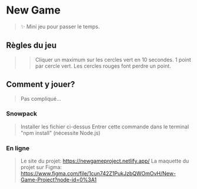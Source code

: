 # New Game

> ✨ Mini jeu pour passer le temps.

## Règles du jeu

>>Cliquer un maximum sur les cercles vert en 10 secondes.
>>1 point par cercle vert.
>>Les cercles rouges font perdre un point.

## Comment y jouer?

>Pas compliqué...

### Snowpack

>Installer les fichier ci-dessus
>Entrer cette commande dans le terminal "npm install" (nécessite Node.js)

### En ligne

>Le site du projet: https://newgameproject.netlify.app/
>La maquette du projet sur Figma: https://www.figma.com/file/1cun742Z1PukJzbQWOmOvH/New-Game-Project?node-id=0%3A1
